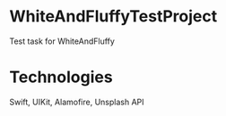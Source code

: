 # WhiteAndFluffyTestProject
Test task for WhiteAndFluffy
# Technologies
Swift, UIKit, Alamofire, Unsplash API
